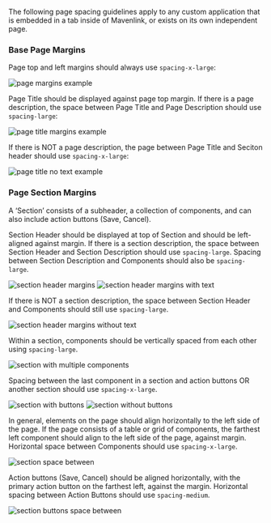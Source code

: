 The following page spacing guidelines apply to any custom application that is embedded in a tab inside of Mavenlink, or exists on its own independent page.

### Base Page Margins

Page top and left margins should always use `spacing-x-large`:

<img class="image" alt="page margins example" src="design-patterns/images/page-margins-example.jpg"/>

Page Title should be displayed against page top margin. If there is a page description, the space between Page Title and Page Description should use `spacing-large`:

<img class="image" alt="page title margins example" src="design-patterns/images/page-title-margins.jpg" />

If there is NOT a page description, the page between Page Title and Seciton header should use `spacing-x-large`:

<img class="image" alt="page title no text example" src="design-patterns/images/page-title-no-text.jpg" />

### Page Section Margins

A ‘Section’ consists of a subheader, a collection of components, and can also include action buttons (Save, Cancel). 

Section Header should be displayed at top of Section and should be left-aligned against margin. If there is a section description, the space between Section Header and Section Description should use `spacing-large`. Spacing between Section Description and Components should also be `spacing-large`.

<img class="image-top" alt="section header margins" src="design-patterns/images/section-header-margins.jpg" />
<img class="image" alt="section header margins with text" src="design-patterns/images/section-header-margins-2.jpg" />

If there is NOT a section description, the space between Section Header and Components should still use `spacing-large`.

<img class="image" alt="section header margins without text" src="design-patterns/images/section-header-margins-no-description.jpg" />

Within a section, components should be vertically spaced from each other using `spacing-large`.

<img class="image" alt="section with multiple components" src="design-patterns/images/section-header-margins-with-components.jpg" />

Spacing between the last component in a section and action buttons OR another section should use `spacing-x-large`.

<img class="image-top" alt="section with buttons" src="design-patterns/images/section-margins-with-buttons.jpg" />
<img class="image" alt="section without buttons" src="design-patterns/images/section-margins-without-buttons.jpg" />

In general, elements on the page should align horizontally to the left side of the page. If the page consists of a table or grid of components, the farthest left component should align to the left side of the page, against margin. Horizontal space between Components should use `spacing-x-large`.

<img class="image" alt="section space between" src="design-patterns/images/section-space-between.jpg" />

Action buttons (Save, Cancel) should be aligned horizontally, with the primary action button on the farthest left, against the margin. Horizontal spacing between Action Buttons should use `spacing-medium`.

<img class="image" alt="section buttons space between" src="design-patterns/images/section-buttons-space-between.jpg" />
